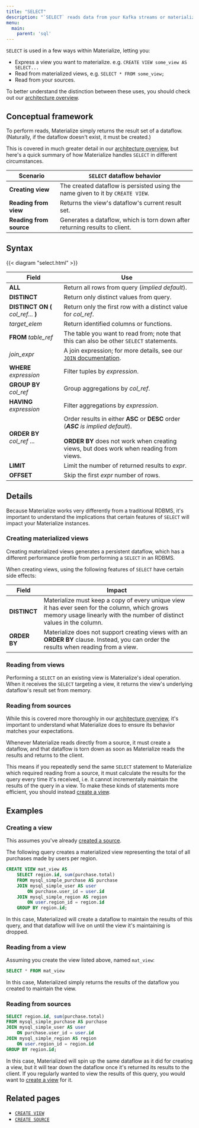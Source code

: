 ```yaml
---
title: "SELECT"
description: "`SELECT` reads data from your Kafka streams or materialized views."
menu:
  main:
    parent: 'sql'
---
```


`SELECT` is used in a few ways within Materialize, letting you:

- Express a view you want to materialize. e.g. `CREATE VIEW some_view AS SELECT...`
- Read from materialized views, e.g. `SELECT * FROM some_view;`
- Read from your sources.

To better understand the distinction between these uses, you should check out our [architecture overview](../../overview/architecture).

## Conceptual framework

To perform reads, Materialize simply returns the result set of a dataflow.
(Naturally, if the dataflow doesn't exist, it must be created.)

This is covered in much greater detail in our [architecture
overview](../../overview/architecture), but here's a quick summary of how
Materialize handles `SELECT` in different circumstances.

Scenario | `SELECT` dataflow behavior
---------|------------------
**Creating view** | The created dataflow is persisted using the name given to it by `CREATE VIEW`.
**Reading from view** | Returns the view's dataflow's current result set.
**Reading from source** | Generates a dataflow, which is torn down after returning results to client.

## Syntax

{{< diagram "select.html" >}}

Field | Use
------|-----
**ALL** | Return all rows from query (_implied default_).
**DISTINCT** | Return only distinct values from query.
**DISTINCT ON (** _col&lowbar;ref..._ **)**  | Return only the first row with a distinct value for _col&lowbar;ref_.
_target&lowbar;elem_ | Return identified columns or functions.
**FROM** _table&lowbar;ref_ | The table you want to read from; note that this can also be other `SELECT` statements.
_join&lowbar;expr_ | A join expression; for more details, see our [`JOIN` documentation](../join).
**WHERE** _expression_ | Filter tuples by _expression_.
**GROUP BY** _col&lowbar;ref_ | Group aggregations by _col&lowbar;ref_.
**HAVING** _expression_ | Filter aggregations by _expression_.
**ORDER BY** _col&lowbar;ref_ ... | Order results in either **ASC** or **DESC** order (_**ASC** is implied default_).<br/><br>**ORDER BY** does not work when creating views, but does work when reading from views.
**LIMIT** | Limit the number of returned results to _expr_.
**OFFSET** | Skip the first _expr_ number of rows.

## Details

Because Materialize works very differently from a traditional RDBMS, it's important to understand the implications that certain features of `SELECT` will impact your Materialize instances.

### Creating materialized views

Creating materialized views generates a persistent dataflow, which has a different performance profile from performing a `SELECT` in an RDBMS.

When creating views, using the following features of `SELECT` have certain side effects:

Field | Impact
------|-------
**DISTINCT** | Materialize must keep a copy of every unique view it has ever seen for the column, which grows memory usage linearly with the number of distinct values in the column.
**ORDER BY** | Materialize does not support creating views with an **ORDER BY** clause. Instead, you can order the results when reading from a view.

### Reading from views

Performing a `SELECT` on an existing view is Materialize's ideal operation. When it receives the `SELECT` targeting a view, it returns the view's underlying dataflow's result set from memory.

### Reading from sources

While this is covered more thoroughly in our [architecture overview](../../overview/architecture), it's important to understand what Materialize does to ensure its behavior matches your expectations.

Whenever Materialize reads directly from a source, it must create a dataflow, and that dataflow is torn down as soon as Materialize reads the results and returns to the client.

This means if you repeatedly send the same `SELECT` statement to Materialize which required reading from a source, it must calculate the results for the query every time it's received, i.e. it cannot incrementally maintain the results of the query in a view. To make these kinds of statements more efficient, you should instead [create a view](../create-view).

## Examples

### Creating a view

This assumes you've already [created a source](../create-source).

The following query creates a materialized view representing the total of all purchases made by users per region.

``` sql
CREATE VIEW mat_view AS
    SELECT region.id, sum(purchase.total)
    FROM mysql_simple_purchase AS purchase
    JOIN mysql_simple_user AS user
        ON purchase.user_id = user.id
    JOIN mysql_simple_region AS region
        ON user.region_id = region.id
    GROUP BY region.id;
```

In this case, Materialized will create a dataflow to maintain the results of this query, and that dataflow will live on until the view it's maintaining is dropped.

### Reading from a view

Assuming you create the view listed above, named `mat_view`:

```sql
SELECT * FROM mat_view
```

In this case, Materialized simply returns the results of the dataflow you created to maintain the view.

### Reading from sources

```sql
SELECT region.id, sum(purchase.total)
FROM mysql_simple_purchase AS purchase
JOIN mysql_simple_user AS user
    ON purchase.user_id = user.id
JOIN mysql_simple_region AS region
    ON user.region_id = region.id
GROUP BY region.id;
```

In this case, Materialized will spin up the same dataflow as it did for creating a view, but it will tear down the dataflow once it's returned its results to the client. If you regularly wanted to view the results of this query, you would want to [create a view](../create-view) for it.

## Related pages

- [`CREATE VIEW`](../create-view)
- [`CREATE SOURCE`](../create-source)
